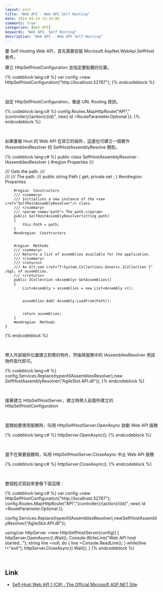 ```yaml
---
layout: post
title: "Web API - Web API Self Hosting"
date: 2014-04-14 23:24:00
comments: true
categories: [Web API] 
keywords: "Web API, Self Hosting"
description: "Web API - Web API Self Hosting"
---
```


要 Self Hosting Web API，首先需要安裝 Microsoft.AspNet.WebApi.SelfHost 套件。  

<!-- More -->

建立 HttpSelfHostConfiguration 並指定要監聽的位置。 

{% codeblock lang:c# %}
var config =new HttpSelfHostConfiguration("http://localhost:32767");
{% endcodeblock %}

<br/>


設定 HttpSelfHostConfiguration，像是 URL Routing 資訊。 

{% codeblock lang:c# %}
config.Routes.MapHttpRoute("API","{controller}/{action}/{id}",
new{ id =RouteParameter.Optional });
{% endcodeblock %}

<Br/>


如果要被 Host 的 Web API 在其它的組件，這邊也可建立一個實作 IAssembliesResolver 的 SelfHostAssemblyResolve 類型。  

{% codeblock lang:c# %}
    public class SelfHostAssemblyResolver : IAssembliesResolver
    {
        #region  Properties
        /// <summary>
        /// Gets the path.
        /// </summary>
        /// <value>
        /// The path.
        /// </value>
        public string Path { get; private set ; }
        #endregion  Properties


        #region  Constructors
        /// <summary>
        /// Initializes a new instance of the <see cref="SelfHostAssemblyResolver"/> class.
        /// </summary>
        /// <param name="path"> The path.</param>
        public SelfHostAssemblyResolver(string path)
        {
            this.Path = path;
        }
        #endregion  Constructors


        #region  Methods
        /// <summary>
        /// Returns a list of assemblies available for the application.
        /// </summary>
        /// <returns>
        /// An &lt;see cref="T:System.Collections.Generic.ICollection`1" /&gt; of assemblies.
        /// </returns>
        public ICollection <Assembly> GetAssemblies()
        {
            List<Assembly > assemblies = new List<Assembly >();


            assemblies.Add( Assembly.LoadFrom(Path));


            return assemblies;
        }
        #endregion  Methods
    }
{% endcodeblock %}

<br/>


帶入外部組件位置建立對應的物件，然後將服務中的 IAssembliesResolver 用該物件取代即可。

{% codeblock lang:c# %}
config.Services.Replace(typeof(IAssembliesResolver),new SelfHostAssemblyResolver("AgileSlot.API.dll"));
{% endcodeblock %}

<br/>


接著建立 HttpSelfHostServer，建立時帶入前面所建立的 HttpSelfHostConfiguration

<br/>


當開始要使用服務時，叫用 HttpSelfHostServer.OpenAsync 啟動 Web API 服務

{% codeblock lang:c# %}
httpServer.OpenAsync();
{% endcodeblock %}

<br/>


當不在需要服務時，叫用 HttpSelfHostServer.CloseAsync 中止 Web API 服務

{% codeblock lang:c# %}
httpServer.CloseAsync();
{% endcodeblock %}

<br/>


整個程式寫起來會像下面這樣：

{% codeblock lang:c# %}
var config =new HttpSelfHostConfiguration("http://localhost:32767");
config.Routes.MapHttpRoute("API","{controller}/{action}/{id}",
new{ id =RouteParameter.Optional });

config.Services.Replace(typeof(IAssembliesResolver),newSelfHostAssemblyResolver("AgileSlot.API.dll"));

using(var httpServer =new HttpSelfHostServer(config))
{
    httpServer.OpenAsync().Wait();
    Console.WriteLine("Web API host started...");
    string line =null;
    do
    {
        line =Console.ReadLine();
    }
    while(line !="exit");
    httpServer.CloseAsync().Wait();
}
{% endcodeblock %}

<br/>


Link
----
* [Self-Host Web API 1 (C#) : The Official Microsoft ASP.NET Site](http://www.asp.net/web-api/overview/hosting-aspnet-web-api/self-host-a-web-api)
